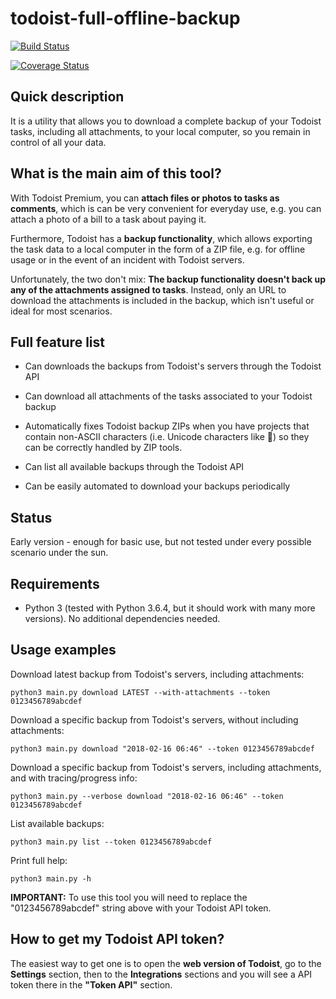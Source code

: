 # todoist-full-offline-backup

[![Build Status](https://travis-ci.org/joanbm/todoist-full-offline-backup.svg?branch=master)](https://travis-ci.org/joanbm/todoist-full-offline-backup)

[![Coverage Status](https://coveralls.io/repos/github/joanbm/todoist-full-offline-backup/badge.svg)](https://coveralls.io/github/joanbm/todoist-full-offline-backup)

## Quick description

It is a utility that allows you to download a complete backup of your Todoist tasks, including all attachments, to your local computer, so you remain in control of all your data.

## What is the main aim of this tool?

With Todoist Premium, you can **attach files or photos to tasks as comments**, which is can be very convenient for everyday use, e.g. you can attach a photo of a bill to a task about paying it.

Furthermore, Todoist has a **backup functionality**, which allows exporting the task data to a local computer in the form of a ZIP file, e.g. for offline usage or in the event of an incident with Todoist servers.

Unfortunately, the two don't mix: **The backup functionality doesn't back up any of the attachments assigned to tasks**. Instead, only an URL to download the attachments is included in the backup, which isn't useful or ideal for most scenarios.

## Full feature list

* Can downloads the backups from Todoist's servers through the Todoist API

* Can download all attachments of the tasks associated to your Todoist backup

* Automatically fixes Todoist backup ZIPs when you have projects that contain non-ASCII characters (i.e. Unicode characters like 💓) so they can be correctly handled by ZIP tools.

* Can list all available backups through the Todoist API

* Can be easily automated to download your backups periodically

## Status

Early version - enough for basic use, but not tested under every possible scenario under the sun.

## Requirements

* Python 3 (tested with Python 3.6.4, but it should work with many more versions). No additional dependencies needed.

## Usage examples

Download latest backup from Todoist's servers, including attachments:

``python3 main.py download LATEST --with-attachments --token 0123456789abcdef``

Download a specific backup from Todoist's servers, without including attachments:

``python3 main.py download "2018-02-16 06:46" --token 0123456789abcdef``

Download a specific backup from Todoist's servers, including attachments, and with tracing/progress info:

``python3 main.py --verbose download "2018-02-16 06:46" --token 0123456789abcdef``

List available backups:

``python3 main.py list --token 0123456789abcdef``

Print full help:

``python3 main.py -h``

**IMPORTANT:** To use this tool you will need to replace the "0123456789abcdef" string above with your Todoist API token.

## How to get my Todoist API token?

The easiest way to get one is to open the **web version of Todoist**, go to the **Settings** section, then to the **Integrations** sections and you will see a API token there in the **"Token API"** section.